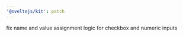 ```yaml
---
'@sveltejs/kit': patch
---
```


fix name and value assignment logic for checkbox and numeric inputs
